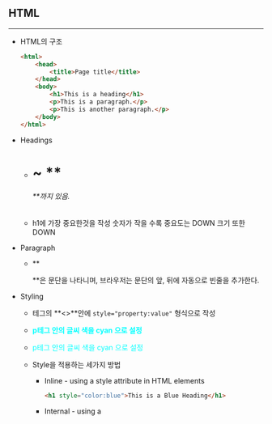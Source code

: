 ## HTML

---

* HTML의 구조

  ```html
  <html>
      <head>
          <title>Page title</title>
      </head>
      <body>
          <h1>This is a heading</h1>
          <p>This is a paragraph.</p>
          <p>This is another paragraph.</p>
      </body>
  </html>
  ```

* Headings

  * **<h1>** ~ **<h6>**까지 있음.
  * h1에 가장 중요한것을 작성 숫자가 작을 수록 중요도는 DOWN 크기 또한 DOWN

* Paragraph

  * **<p>**은 문단을 나타니며, 브라우저는 문단의 앞, 뒤에 자동으로 빈줄을 추가한다.

* Styling

  * 테그의 **<>**안에 `style="property:value"` 형식으로 작성

  * **<p style="color : cyan">p테그 안의 글씨 색을 cyan 으로 설정</p>**

  * <p style="color : cyan">p테그 안의 글씨 색을 cyan 으로 설정</p>

  * Style을 적용하는 세가지 방법

    * Inline - using a style attribute in HTML elements

      ```html
      <h1 style="color:blue">This is a Blue Heading</h1>
      ```

    * Internal - using a **<style>** element in the HTML **<head>** section

      ```html
      <head>
          <Style>
              h1 {
                  color:blue;
              }
          </Style>
      </head>
      ```

    * External - using one or more extenal CSS files

      ```html
      <head>
          <link rel="stylesheet" href="styles.css">
      </head>
      ```

      

<h2 style = color:peru>CSS</h2>

---

* Font

  * font-size는 **px(19px), pt(12pt), cm(13cm), %(100%)**등의 단위로 지정하거나 xx-small, x-small, **medium(기본값)**, large, x-large, xx-large 로 사용할 수 있음. *( **()** 안의 값은 기본값.)*

* 테그에 id 혹은 class 명을 지정하여 그 id 혹은 class에만 CSS를 적용할 수 있다.*(.class명, #id명)*

  ```html
  <style>
  	p#p01 {	color: blue;	}
      p.error {	color:red;	}
  </style>
  <body>
      <p id="p01">I am different.</p>
      <p class="error">I am different too.</p>
  </body>
  ```



## emmet

---

* html, css등을 작성할 때, 시간을 단축시켜주는 확장기능!
* emmet플러그인만 설치되어 있다면 사용가능!!

####  기본문법

* **`div>ul>li`** : **자식 요소**

  ```html
  <div>
      <ul>
          <li></li>
      </ul>
  </div>
  ```

* **`div+p+bq`** : **형제 요소**, 같은 단계에 위치한 요소를 생성

  ```html
  <div></div>
  <p></p>
  <blockquote></blockquote>
  ```

* **`ul>li*5`** : *n : n개 생성

  ```html
  <ul>
      <li></li>
      <li></li>
      <li></li>
      <li></li>
      <li></li>
  </ul>
  ```

* **`ul>li.item$*5`** or **`ul>li#item$*5`** : **.** 은 class, **#** 은 id

  ```html
  <ul>
      <li class="item1"></li>
      <li class="item2"></li>
      <li class="item3"></li>
      <li class="item4"></li>
      <li class="item5"></li>
  </ul>
  ```

* `div+div>p>span+em^bq` : **^** 한 단계 위에 요소를 배치

  ```html
  <div></div>
  <div>
      <p>
          <span></span>
          <em></em>
      </p>
      <blockquote></blockquote>
  </div>
  ```

* `div+div>span>p>span+em^^bq` : ^^ 두 단계 위에 요소를 배치, **^^...^** ^^...^단계 위에! 

  ```html
  <div></div>
  <div>
      <span>
          <p><span></span><em></em></p>
      </span>
      <blockquote></blockquote>
  </div>
  ```

* `div>(header>ul>li*2>a)+footer>p` 

  ```html
  <div>
      <header>
          <ul>
              <li><a href=""></a></li>
              <li><a href=""></a></li>
          </ul>
      </header>
      <footer>
          <p></p>
      </footer>
  </div>
  ```

* `(div>dl>(dt+dd)*3)+footer>p`

  ```html
  <div>
    <dl>
      <dt></dt>
      <dd></dd>
      <dt></dt>
      <dd></dd>
      <dt></dt>
      <dd></dd>
    </dl>
  </div>
  <footer>
    <p></p>
  </footer>
  ```

  

* [emmet](https://nachwon.github.io/How_to_use_emmet/)

  > Che1's Blog
